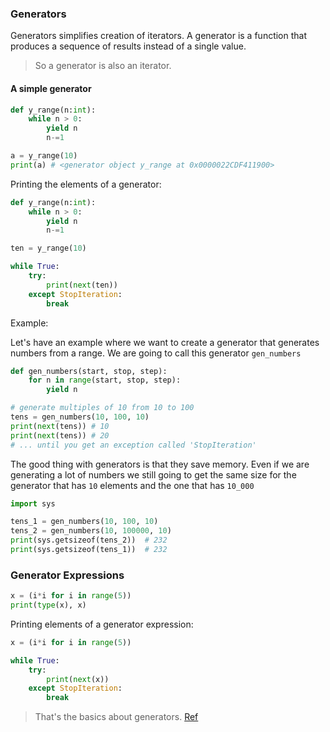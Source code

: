 ### Generators

Generators simplifies creation of iterators. A generator is a function that produces a sequence of results instead of a single value.

> So a generator is also an iterator.

#### A simple generator

```python
def y_range(n:int):
    while n > 0:
        yield n
        n-=1

a = y_range(10)
print(a) # <generator object y_range at 0x0000022CDF411900>
```

Printing the elements of a generator:

```python
def y_range(n:int):
    while n > 0:
        yield n
        n-=1

ten = y_range(10)

while True:
    try:
        print(next(ten))
    except StopIteration:
        break
```

Example:

Let's have an example where we want to create a generator that generates numbers from a range. We are going to call this generator `gen_numbers`

```py
def gen_numbers(start, stop, step):
    for n in range(start, stop, step):
        yield n

# generate multiples of 10 from 10 to 100
tens = gen_numbers(10, 100, 10)
print(next(tens)) # 10
print(next(tens)) # 20
# ... until you get an exception called 'StopIteration'
```

The good thing with generators is that they save memory. Even if we are generating a lot of numbers we still going to get the same size for the generator that has `10` elements and the one that has `10_000`

```py
import sys

tens_1 = gen_numbers(10, 100, 10)
tens_2 = gen_numbers(10, 100000, 10)
print(sys.getsizeof(tens_2))  # 232
print(sys.getsizeof(tens_1))  # 232
```

### Generator Expressions

```python
x = (i*i for i in range(5))
print(type(x), x)
```

Printing elements of a generator expression:

```python
x = (i*i for i in range(5))

while True:
    try:
        print(next(x))
    except StopIteration:
        break
```

> That's the basics about generators. [Ref](https://anandology.com/python-practice-book/functional-programming.html)
